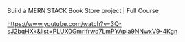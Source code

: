 Build a MERN STACK Book Store project | Full Course

https://www.youtube.com/watch?v=3Q-sJ2bqHXk&list=PLUX0Gmrifrwd7LmPYApia9NNwxV9-4Kgn 
